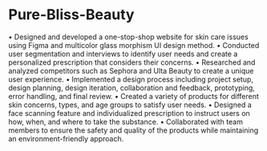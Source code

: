 # Pure-Bliss-Beauty

• Designed and developed a one-stop-shop website for skin care issues using Figma and multicolor glass morphism UI design method.
• Conducted user segmentation and interviews to identify user needs and create a personalized prescription that considers their concerns.
• Researched and analyzed competitors such as Sephora and Ulta Beauty to create a unique user experience.
• Implemented a design process including project setup, design planning, design iteration, collaboration and feedback, prototyping, error handling, and final review.
• Created a variety of products for different skin concerns, types, and age groups to satisfy user needs.
• Designed a face scanning feature and individualized prescription to instruct users on how, when, and where to
take the substance.
• Collaborated with team members to ensure the safety and quality of the products while maintaining an
environment-friendly approach.